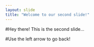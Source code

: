 ```yaml
---
layout: slide
title: "Welcome to our second slide!"
---
```

#Hey there! This is the second slide...

#Use the left arrow to go back!
